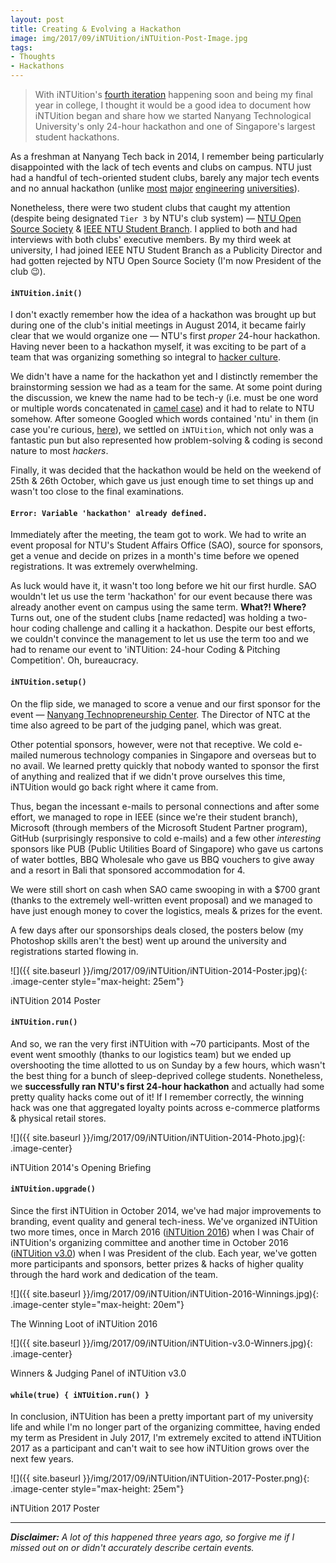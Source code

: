 ```yaml
---
layout: post
title: Creating & Evolving a Hackathon
image: img/2017/09/iNTUition/iNTUition-Post-Image.jpg
tags:
- Thoughts
- Hackathons
---
```


> With iNTUition's [fourth iteration](http://intuition17.ieeentu.com) happening soon and being my final year in college, I thought it would be a good idea to document how iNTUition began and share how we started Nanyang Technological University's only 24-hour hackathon and one of Singapore's largest student hackathons.

As a freshman at Nanyang Tech back in 2014, I remember being particularly disappointed with the lack of tech events and clubs on campus. NTU just had a handful of tech-oriented student clubs, barely any major tech events and no annual hackathon (unlike [most](https://www.treehacks.com/) [major](https://www.yhack.org/) [engineering](https://calhacks.io/) [universities](http://hacknroll.nushackers.org/)).

Nonetheless, there were two student clubs that caught my attention (despite being designated `Tier 3` by NTU's club system) — [NTU Open Source Society](http://ntuoss.com) & [IEEE NTU Student Branch](http://www.facebook.com/IEEENTU/). I applied to both and had interviews with both clubs' executive members. By my third week at university, I had joined IEEE NTU Student Branch as a Publicity Director and had gotten rejected by NTU Open Source Society (I'm now President of the club :wink:).

#### `iNTUition.init()`

I don't exactly remember how the idea of a hackathon was brought up but during one of the club's initial meetings in August 2014, it became fairly clear that we would organize one — NTU's first *proper* 24-hour hackathon. Having never been to a hackathon myself, it was exciting to be part of a team that was organizing something so integral to [hacker culture](https://en.wikipedia.org/wiki/Hacker_culture).

We didn't have a name for the hackathon yet and I distinctly remember the brainstorming session we had as a team for the same. At some point during the discussion, we knew the name had to be tech-y (i.e. must be one word or multiple words concatenated in [camel case](https://en.wikipedia.org/wiki/Camel_case)) and it had to relate to NTU somehow. After someone Googled which words contained 'ntu' in them (in case you're curious, [here](https://www.morewords.com/contains/ntu/)), we settled on `iNTUition`, which not only was a fantastic pun but also represented how problem-solving & coding is second nature to most *hackers*.

Finally, it was decided that the hackathon would be held on the weekend of 25th & 26th October, which gave us just enough time to set things up and wasn't too close to the final examinations.

#### `Error: Variable 'hackathon' already defined.`

Immediately after the meeting, the team got to work. We had to write an event proposal for NTU's Student Affairs Office (SAO), source for sponsors, get a venue and decide on prizes in a month's time before we opened registrations. It was extremely overwhelming.

As luck would have it, it wasn't too long before we hit our first hurdle. SAO wouldn't let us use the term 'hackathon' for our event because there was already another event on campus using the same term. **What?! Where?** Turns out, one of the student clubs [name redacted] was holding a two-hour coding challenge and calling it a hackathon. Despite our best efforts, we couldn't convince the management to let us use the term too and we had to rename our event to 'iNTUition: 24-hour Coding & Pitching Competition'. Oh, bureaucracy.

#### `iNTUition.setup()`

On the flip side, we managed to score a venue and our first sponsor for the event — [Nanyang Technopreneurship Center](http://www.ntc.ntu.edu.sg/Pages/home.aspx). The Director of NTC at the time also agreed to be part of the judging panel, which was great.

Other potential sponsors, however, were not that receptive. We cold e-mailed numerous technology companies in Singapore and overseas but to no avail. We learned pretty quickly that nobody wanted to sponsor the first of anything and realized that if we didn't prove ourselves this time, iNTUition would go back right where it came from.

Thus, began the incessant e-mails to personal connections and after some effort, we managed to rope in IEEE (since we're their student branch), Microsoft (through members of the Microsoft Student Partner program), GitHub (surprisingly responsive to cold e-mails) and a few other *interesting* sponsors like PUB (Public Utilities Board of Singapore) who gave us cartons of water bottles, BBQ Wholesale who gave us BBQ vouchers to give away and a resort in Bali that sponsored accommodation for 4.

We were still short on cash when SAO came swooping in with a $700 grant (thanks to the extremely well-written event proposal) and we managed to have just enough money to cover the logistics, meals & prizes for the event.

A few days after our sponsorships deals closed, the posters below (my Photoshop skills aren't the best) went up around the university and registrations started flowing in.

![]({{ site.baseurl }}/img/2017/09/iNTUition/iNTUition-2014-Poster.jpg){: .image-center style="max-height: 25em"}

<p class="image-caption">iNTUition 2014 Poster</p>

#### `iNTUition.run()`

And so, we ran the very first iNTUition with ~70 participants. Most of the event went smoothly (thanks to our logistics team) but we ended up overshooting the time allotted to us on Sunday by a few hours, which wasn't the best thing for a bunch of sleep-deprived college students. Nonetheless, we **successfully ran NTU's first 24-hour hackathon** and actually had some pretty quality hacks come out of it! If I remember correctly, the winning hack was one that aggregated loyalty points across e-commerce platforms & physical retail stores.

![]({{ site.baseurl }}/img/2017/09/iNTUition/iNTUition-2014-Photo.jpg){: .image-center}

<p class="image-caption">iNTUition 2014's Opening Briefing</p>

#### `iNTUition.upgrade()`

Since the first iNTUition in October 2014, we've had major improvements to branding, event quality and general tech-iness. We've organized iNTUition two more times, once in March 2016 ([iNTUition 2016](http://intuition16.ieeentu.com/)) when I was Chair of iNTUition's organizing committee and another time in October 2016 ([iNTUition v3.0](http://intuitionv3.ieeentu.com/)) when I was President of the club. Each year, we've gotten more participants and sponsors, better prizes & hacks of higher quality through the hard work and dedication of the team.

![]({{ site.baseurl }}/img/2017/09/iNTUition/iNTUition-2016-Winnings.jpg){: .image-center style="max-height: 20em"}

<p class="image-caption">The Winning Loot of iNTUition 2016</p>

![]({{ site.baseurl }}/img/2017/09/iNTUition/iNTUition-v3.0-Winners.jpg){: .image-center}

<p class="image-caption">Winners &amp; Judging Panel of iNTUition v3.0</p>

#### `while(true) { iNTUition.run() }`

In conclusion, iNTUition has been a pretty important part of my university life and while I'm no longer part of the organizing committee, having ended my term as President in July 2017, I'm extremely excited to attend iNTUition 2017 as a participant and can't wait to see how iNTUition grows over the next few years.

![]({{ site.baseurl }}/img/2017/09/iNTUition/iNTUition-2017-Poster.png){: .image-center style="max-height: 25em"}

<p class="image-caption">iNTUition 2017 Poster</p>

---

***Disclaimer:** A lot of this happened three years ago, so forgive me if I missed out on or didn't accurately describe certain events.*
